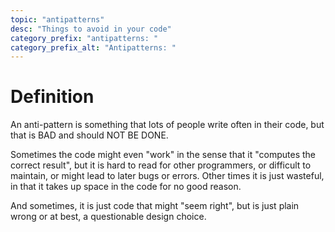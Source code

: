 ```yaml
---
topic: "antipatterns"
desc: "Things to avoid in your code"
category_prefix: "antipatterns: "
category_prefix_alt: "Antipatterns: "
---
```


Definition
==========

An anti-pattern is something that lots of people write often in their
code, but that is BAD and should NOT BE DONE.

Sometimes the code might even "work" in the sense that it "computes the
correct result", but it is hard to read for other programmers, or
difficult to maintain, or might lead to later bugs or errors. Other
times it is just wasteful, in that it takes up space in the code for no
good reason.

And sometimes, it is just code that might "seem right", but is just
plain wrong&nbsp;or at best, a questionable design choice.


